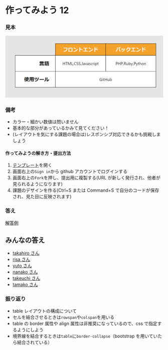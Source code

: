 # 作ってみよう 12

### 見本

![practice12](./img/practice12.png)

### 備考

- カラー・細かい数値は問いません
- 基本的な部分があっているかみて見てください！
- (レイアウトを気にする課題の場合は)レスポンシブ対応できるかも挑戦しましょう

#### 作ってみようの解き方・提出方法

1. [テンプレート](https://codesandbox.io/s/zuotutemiyou12-68y1n)を開く
2. 画面右上の`Sign in`から github アカウントでログインする
3. 画面右上の`Fork`を押し、提出用に複製する(URL が新しく発行され、他者が見られるようになります)
4. 課題のデザインを作る(Ctrl+S または Command+S で自分のコードが保存され、見た目に反映されます)

### 答え

[解答例](https://codesandbox.io/s/zuotutemiyou12jiedali-zdrbm)

## みんなの答え

- [takahiro さん](https://codesandbox.io/s/zuotutemiyou12-forked-wcwju?file=/style.css)
- [risa さん](https://codesandbox.io/s/zuotutemiyou12-forked-ongbq?file=/style.css)
- [yuto さん](https://codesandbox.io/s/zuotutemiyou12-forked-rfrlq?file=/style.css)
- [nanako さん](https://codesandbox.io/s/zuotutemiyou12-forked-k6c0j?file=/style.css)
- [takeuchi さん](https://codesandbox.io/s/zuotutemiyou12-forked-xjlc1?file=/style.css)
- [tamako さん](https://codesandbox.io/s/zuotutemiyou12-forked-hwlfm)

### 振り返り

- table レイアウトの構成について
- セルを結合させるときは`rowspan`や`colspan`を用いる
- table の border 属性や align 属性は非推奨になっているので、css で指定するようにしよう
- 境界線を結合するときは`table`に`border-collapse`（bootstrap を用いていたら結合されている）
